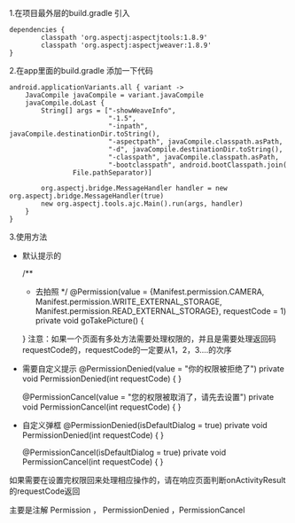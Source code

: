 1.在项目最外层的build.gradle 引入
```
dependencies {
        classpath 'org.aspectj:aspectjtools:1.8.9'
        classpath 'org.aspectj:aspectjweaver:1.8.9'
}
```
2.在app里面的build.gradle 添加一下代码
```
android.applicationVariants.all { variant ->
    JavaCompile javaCompile = variant.javaCompile
    javaCompile.doLast {
        String[] args = ["-showWeaveInfo",
                         "-1.5",
                         "-inpath", javaCompile.destinationDir.toString(),
                         "-aspectpath", javaCompile.classpath.asPath,
                         "-d", javaCompile.destinationDir.toString(),
                         "-classpath", javaCompile.classpath.asPath,
                         "-bootclasspath", android.bootClasspath.join(
                File.pathSeparator)]

        org.aspectj.bridge.MessageHandler handler = new org.aspectj.bridge.MessageHandler(true)
        new org.aspectj.tools.ajc.Main().run(args, handler)
    }
}
```

3.使用方法

+ 默认提示的

    /**
     * 去拍照
     */
    @Permission(value = {Manifest.permission.CAMERA,
            Manifest.permission.WRITE_EXTERNAL_STORAGE,
            Manifest.permission.READ_EXTERNAL_STORAGE},
            requestCode = 1)
    private void goTakePicture() {

    }
注意：如果一个页面有多处方法需要处理权限的，并且是需要处理返回码requestCode的，requestCode的一定要从1，2，3....的次序

+ 需要自定义提示
  @PermissionDenied(value = "你的权限被拒绝了")
    private void PermissionDenied(int requestCode) {
  }

  @PermissionCancel(value = "您的权限被取消了，请先去设置")
    private void PermissionCancel(int requestCode) {
  }

+ 自定义弹框
    @PermissionDenied(isDefaultDialog = true)
    private void PermissionDenied(int requestCode) {
    }

    @PermissionCancel(isDefaultDialog = true)
    private void PermissionCancel(int requestCode) {
    }

如果需要在设置完权限回来处理相应操作的，请在响应页面判断onActivityResult的requestCode返回

主要是注解 Permission ， PermissionDenied ，PermissionCancel



